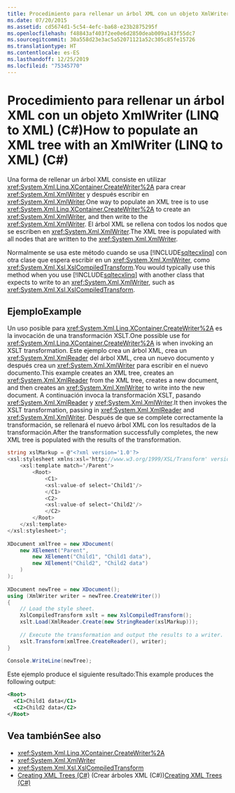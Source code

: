 ```yaml
---
title: Procedimiento para rellenar un árbol XML con un objeto XmlWriter (LINQ to XML) (C#)
ms.date: 07/20/2015
ms.assetid: cd5674d1-5c54-4efc-ba68-e23b2875295f
ms.openlocfilehash: f48843af403f2ee0e6d2850deab009a143f55dc7
ms.sourcegitcommit: 30a558d23e3ac5a52071121a52c305c85fe15726
ms.translationtype: HT
ms.contentlocale: es-ES
ms.lasthandoff: 12/25/2019
ms.locfileid: "75345770"
---
```

# <a name="how-to-populate-an-xml-tree-with-an-xmlwriter-linq-to-xml-c"></a><span data-ttu-id="1de19-102">Procedimiento para rellenar un árbol XML con un objeto XmlWriter (LINQ to XML) (C#)</span><span class="sxs-lookup"><span data-stu-id="1de19-102">How to populate an XML tree with an XmlWriter (LINQ to XML) (C#)</span></span>
<span data-ttu-id="1de19-103">Una forma de rellenar un árbol XML consiste en utilizar <xref:System.Xml.Linq.XContainer.CreateWriter%2A> para crear <xref:System.Xml.XmlWriter> y después escribir en <xref:System.Xml.XmlWriter>.</span><span class="sxs-lookup"><span data-stu-id="1de19-103">One way to populate an XML tree is to use <xref:System.Xml.Linq.XContainer.CreateWriter%2A> to create an <xref:System.Xml.XmlWriter>, and then write to the <xref:System.Xml.XmlWriter>.</span></span> <span data-ttu-id="1de19-104">El árbol XML se rellena con todos los nodos que se escriben en <xref:System.Xml.XmlWriter>.</span><span class="sxs-lookup"><span data-stu-id="1de19-104">The XML tree is populated with all nodes that are written to the <xref:System.Xml.XmlWriter>.</span></span>  
  
 <span data-ttu-id="1de19-105">Normalmente se usa este método cuando se usa [!INCLUDE[sqltecxlinq](~/includes/sqltecxlinq-md.md)] con otra clase que espera escribir en un <xref:System.Xml.XmlWriter>, como <xref:System.Xml.Xsl.XslCompiledTransform>.</span><span class="sxs-lookup"><span data-stu-id="1de19-105">You would typically use this method when you use [!INCLUDE[sqltecxlinq](~/includes/sqltecxlinq-md.md)] with another class that expects to write to an <xref:System.Xml.XmlWriter>, such as <xref:System.Xml.Xsl.XslCompiledTransform>.</span></span>  
  
## <a name="example"></a><span data-ttu-id="1de19-106">Ejemplo</span><span class="sxs-lookup"><span data-stu-id="1de19-106">Example</span></span>  
 <span data-ttu-id="1de19-107">Un uso posible para <xref:System.Xml.Linq.XContainer.CreateWriter%2A> es la invocación de una transformación XSLT.</span><span class="sxs-lookup"><span data-stu-id="1de19-107">One possible use for <xref:System.Xml.Linq.XContainer.CreateWriter%2A> is when invoking an XSLT transformation.</span></span> <span data-ttu-id="1de19-108">Este ejemplo crea un árbol XML, crea un <xref:System.Xml.XmlReader> del árbol XML, crea un nuevo documento y después crea un <xref:System.Xml.XmlWriter> para escribir en el nuevo documento.</span><span class="sxs-lookup"><span data-stu-id="1de19-108">This example creates an XML tree, creates an <xref:System.Xml.XmlReader> from the XML tree, creates a new document, and then creates an <xref:System.Xml.XmlWriter> to write into the new document.</span></span> <span data-ttu-id="1de19-109">A continuación invoca la transformación XSLT, pasando <xref:System.Xml.XmlReader> y <xref:System.Xml.XmlWriter>.</span><span class="sxs-lookup"><span data-stu-id="1de19-109">It then invokes the XSLT transformation, passing in <xref:System.Xml.XmlReader> and <xref:System.Xml.XmlWriter>.</span></span> <span data-ttu-id="1de19-110">Después de que se complete correctamente la transformación, se rellenará el nuevo árbol XML con los resultados de la transformación.</span><span class="sxs-lookup"><span data-stu-id="1de19-110">After the transformation successfully completes, the new XML tree is populated with the results of the transformation.</span></span>  
  
```csharp  
string xslMarkup = @"<?xml version='1.0'?>  
<xsl:stylesheet xmlns:xsl='http://www.w3.org/1999/XSL/Transform' version='1.0'>  
    <xsl:template match='/Parent'>  
        <Root>  
            <C1>  
            <xsl:value-of select='Child1'/>  
            </C1>  
            <C2>  
            <xsl:value-of select='Child2'/>  
            </C2>  
        </Root>  
    </xsl:template>  
</xsl:stylesheet>";  
  
XDocument xmlTree = new XDocument(  
    new XElement("Parent",  
        new XElement("Child1", "Child1 data"),  
        new XElement("Child2", "Child2 data")  
    )  
);  
  
XDocument newTree = new XDocument();  
using (XmlWriter writer = newTree.CreateWriter())  
{  
    // Load the style sheet.  
    XslCompiledTransform xslt = new XslCompiledTransform();  
    xslt.Load(XmlReader.Create(new StringReader(xslMarkup)));  
  
    // Execute the transformation and output the results to a writer.  
    xslt.Transform(xmlTree.CreateReader(), writer);  
}  
  
Console.WriteLine(newTree);  
```  
  
 <span data-ttu-id="1de19-111">Este ejemplo produce el siguiente resultado:</span><span class="sxs-lookup"><span data-stu-id="1de19-111">This example produces the following output:</span></span>  
  
```xml  
<Root>  
  <C1>Child1 data</C1>  
  <C2>Child2 data</C2>  
</Root>  
```  
  
## <a name="see-also"></a><span data-ttu-id="1de19-112">Vea también</span><span class="sxs-lookup"><span data-stu-id="1de19-112">See also</span></span>

- <xref:System.Xml.Linq.XContainer.CreateWriter%2A>
- <xref:System.Xml.XmlWriter>
- <xref:System.Xml.Xsl.XslCompiledTransform>
- <span data-ttu-id="1de19-113">[Creating XML Trees (C#)](./linq-to-xml-overview.md) (Crear árboles XML (C#))</span><span class="sxs-lookup"><span data-stu-id="1de19-113">[Creating XML Trees (C#)](./linq-to-xml-overview.md)</span></span>
